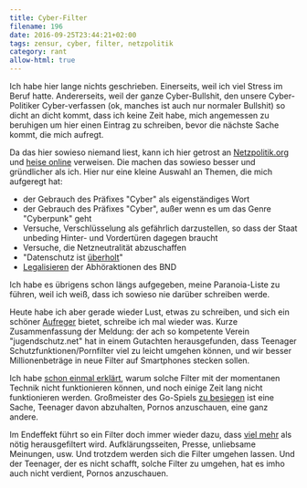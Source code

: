 ```yaml
---
title: Cyber-Filter
filename: 196
date: 2016-09-25T23:44:21+02:00
tags: zensur, cyber, filter, netzpolitik
category: rant
allow-html: true
---
```

<p>Ich habe hier lange nichts geschrieben. Einerseits, weil ich viel Stress im Beruf hatte. Andererseits, weil der ganze Cyber-Bullshit, den unsere Cyber-Politiker Cyber-verfassen (ok, manches ist auch nur normaler Bullshit) so dicht an dicht kommt, dass ich keine Zeit habe, mich angemessen zu beruhigen um hier einen Eintrag zu schreiben, bevor die nächste Sache kommt, die mich aufregt.</p>

<p>Da das hier sowieso niemand liest, kann ich hier getrost an <a href="https://netzpolitik.org">Netzpolitik.org</a> und <a href="https://heise.de">heise online</a> verweisen. Die machen das sowieso besser und gründlicher als ich. Hier nur eine kleine Auswahl an Themen, die mich aufgeregt hat:
</p><ul>
<li>der Gebrauch des Präfixes "Cyber" als eigenständiges Wort</li>
<li>der Gebrauch des Präfixes "Cyber", außer wenn es um das Genre "Cyberpunk" geht</li>
<li>Versuche, Verschlüsselung als gefährlich darzustellen, so dass der Staat unbeding Hinter- und Vordertüren dagegen braucht</li>
<li>Versuche, die Netzneutralität abzuschaffen</li>
<li>"Datenschutz ist <a href="http://www.heise.de/newsticker/meldung/Merkel-auf-dem-IT-Gipfel-Datenschutz-darf-Big-Data-nicht-verhindern-2980126.html">überholt</a>"</li>
<li><a href="https://netzpolitik.org/2016/warum-alle-gegen-das-bnd-gesetz-sind-ausser-der-bundesregierung/">Legalisieren</a> der Abhöraktionen des BND</li>
</ul>
Ich habe es übrigens schon längs aufgegeben, meine Paranoia-Liste zu führen, weil ich weiß, dass ich sowieso nie darüber schreiben werde.
<p></p>
<p>Heute habe ich aber gerade wieder Lust, etwas zu schreiben, und sich ein schöner <a href="https://www.heise.de/newsticker/meldung/Jugendschuetzer-rufen-nach-Pornofiltern-in-Browsern-und-Betriebssystemen-3331229.html">Aufreger</a> bietet, schreibe ich mal wieder was. Kurze Zusammenfassung der Meldung: der ach so kompetente Verein "jugendschutz.net" hat in einem Gutachten herausgefunden, dass Teenager Schutzfunktionen/Pornfilter viel zu leicht umgehen können, und wir besser Millionenbeträge in neue Filter auf Smartphones stecken sollen.</p>
<p>Ich habe <a href="https://www.strangerthanusual.de/blogposts/85">schon einmal erklärt</a>, warum solche Filter mit der momentanen Technik nicht funktionieren können, und noch einige Zeit lang nicht funktionieren werden. Großmeister des Go-Spiels <a href="https://de.wikipedia.org/wiki/AlphaGo#Spielnotationen_der_AlphaGo-Partien">zu besiegen</a> ist eine Sache, Teenager davon abzuhalten, Pornos anzuschauen, eine ganz andere.</p>

<p>Im Endeffekt führt so ein Filter doch immer wieder dazu, dass <a href="https://www.techdirt.com/articles/20140702/22000227768/uks-web-filters-blocking-nearly-one-fifth-worlds-most-popular-websites.shtml">viel mehr</a> als nötig herausgefiltert wird. Aufklärungsseiten, Presse, unliebsame Meinungen, usw. Und trotzdem werden sich die Filter umgehen lassen. Und der Teenager, der es nicht schafft, solche Filter zu umgehen, hat es imho auch nicht verdient, Pornos anzuschauen.</p>

